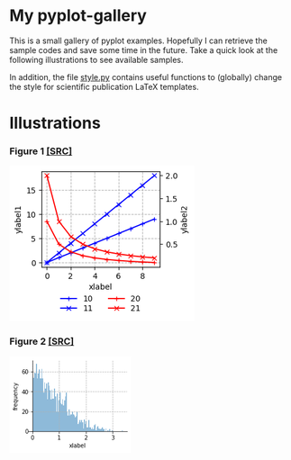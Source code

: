 # My pyplot-gallery

This is a small gallery of pyplot examples. Hopefully I can retrieve the sample codes and save some time in the future. 
Take a quick look at the following illustrations to see available samples. 

In addition, the file [style.py](submodules/style.py) contains useful functions to (globally) change the style for scientific publication LaTeX templates.

# Illustrations

### Figure 1 [[SRC]](submodules/fig1/fig1.py)
![figure 1](submodules/fig1/fig1.png)

### Figure 2 [[SRC]](submodules/fig2/fig2.py)
![figure 2](submodules/fig2/fig2.png)